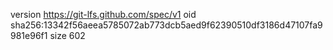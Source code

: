 version https://git-lfs.github.com/spec/v1
oid sha256:13342f56aeea5785072ab773dcb5aed9f62390510df3186d47107fa9981e96f1
size 602
